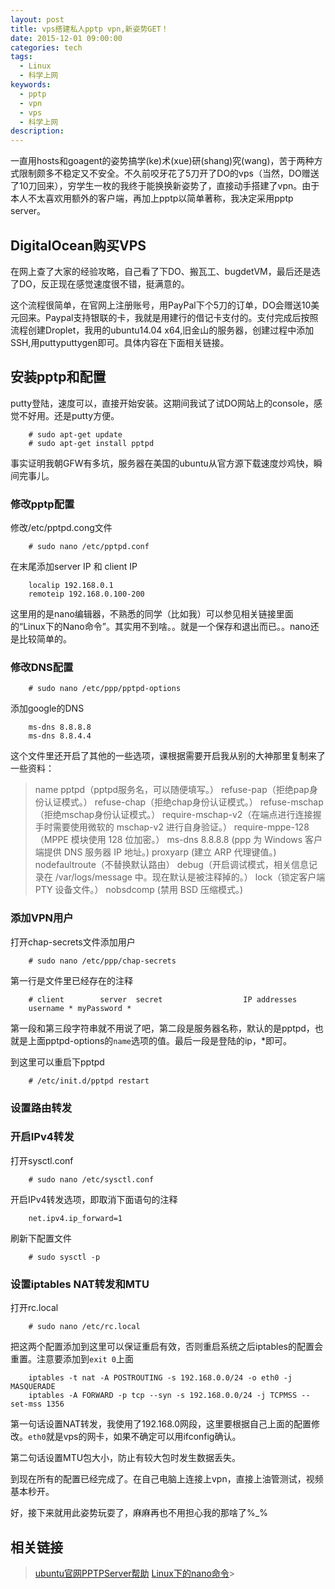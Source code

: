 ```yaml
---
layout: post
title: vps搭建私人pptp vpn,新姿势GET！
date: 2015-12-01 09:00:00
categories: tech
tags:
  - Linux
  - 科学上网
keywords:
  - pptp
  - vpn
  - vps
  - 科学上网
description:
---
```


一直用hosts和goagent的姿势搞学(ke)术(xue)研(shang)究(wang)，苦于两种方式限制颇多不稳定又不安全。不久前咬牙花了5刀开了DO的vps（当然，DO赠送了10刀回来），穷学生一枚的我终于能换换新姿势了，直接动手搭建了vpn。由于本人不太喜欢用额外的客户端，再加上pptp以简单著称，我决定采用pptp server。

## DigitalOcean购买VPS

在网上查了大家的经验攻略，自己看了下DO、搬瓦工、bugdetVM，最后还是选了DO，反正现在感觉速度很不错，挺满意的。

这个流程很简单，在官网上注册账号，用PayPal下个5刀的订单，DO会赠送10美元回来。Paypal支持银联的卡，我就是用建行的借记卡支付的。支付完成后按照流程创建Droplet，我用的ubuntu14.04 x64,旧金山的服务器，创建过程中添加SSH,用puttyputtygen即可。具体内容在下面相关链接。

## 安装pptp和配置

putty登陆，速度可以，直接开始安装。这期间我试了试DO网站上的console，感觉不好用。还是putty方便。

		# sudo apt-get update
		# sudo apt-get install pptpd

<!-- more -->

事实证明我朝GFW有多坑，服务器在美国的ubuntu从官方源下载速度炒鸡快，瞬间完事儿。

### 修改pptp配置

修改/etc/pptpd.cong文件

		# sudo nano /etc/pptpd.conf

在末尾添加server IP 和 client IP

		localip 192.168.0.1
		remoteip 192.168.0.100-200

这里用的是nano编辑器，不熟悉的同学（比如我）可以参见相关链接里面的“Linux下的Nano命令”。其实用不到啥。。就是一个保存和退出而已。。nano还是比较简单的。

### 修改DNS配置

		# sudo nano /etc/ppp/pptpd-options

添加google的DNS

		ms-dns 8.8.8.8
		ms-dns 8.8.4.4

这个文件里还开启了其他的一些选项，课根据需要开启我从别的大神那里复制来了一些资料：

>name pptpd（pptpd服务名，可以随便填写。）
>refuse-pap（拒绝pap身份认证模式。）
>refuse-chap（拒绝chap身份认证模式。）
>refuse-mschap（拒绝mschap身份认证模式。）
>require-mschap-v2（在端点进行连接握手时需要使用微软的 mschap-v2 进行自身验证。）
>require-mppe-128（MPPE 模块使用 128 位加密。）
>ms-dns 8.8.8.8 (ppp 为 Windows 客户端提供 DNS 服务器 IP 地址。)
>proxyarp (建立 ARP 代理键值。)
>nodefaultroute（不替换默认路由）
>debug（开启调试模式，相关信息记录在 /var/logs/message 中。现在默认是被注释掉的。）
>lock（锁定客户端 PTY 设备文件。）
>nobsdcomp (禁用 BSD 压缩模式。)


### 添加VPN用户

打开chap-secrets文件添加用户

		# sudo nano /etc/ppp/chap-secrets

第一行是文件里已经存在的注释

		# client        server  secret                  IP addresses
		username * myPassword *

第一段和第三段字符串就不用说了吧，第二段是服务器名称，默认的是pptpd，也就是上面pptpd-options的`name`选项的值。最后一段是登陆的ip，*即可。

到这里可以重启下pptpd

		# /etc/init.d/pptpd restart

### 设置路由转发

### 开启IPv4转发

打开sysctl.conf

		# sudo nano /etc/sysctl.conf

开启IPv4转发选项，即取消下面语句的注释

		net.ipv4.ip_forward=1

刷新下配置文件

		# sudo sysctl -p

### 设置iptables NAT转发和MTU

打开rc.local

		# sudo nano /etc/rc.local

把这两个配置添加到这里可以保证重启有效，否则重启系统之后iptables的配置会重置。注意要添加到`exit 0`上面

		iptables -t nat -A POSTROUTING -s 192.168.0.0/24 -o eth0 -j MASQUERADE
		iptables -A FORWARD -p tcp --syn -s 192.168.0.0/24 -j TCPMSS --set-mss 1356

第一句话设置NAT转发，我使用了192.168.0网段，这里要根据自己上面的配置修改。`eth0`就是vps的网卡，如果不确定可以用ifconfig确认。

第二句话设置MTU包大小，防止有较大包时发生数据丢失。

到现在所有的配置已经完成了。在自己电脑上连接上vpn，直接上油管测试，视频基本秒开。

好，接下来就用此姿势玩耍了，麻麻再也不用担心我的那啥了%_%


## 相关链接

>[ubuntu官网PPTPServer帮助](https://help.ubuntu.com/community/PPTPServer)
>[Linux下的nano命令](http://www.cnblogs.com/haichuan3000/articles/2125943.html)>
<!--stackedit_data:
eyJoaXN0b3J5IjpbLTEyMTQyMzIxOTIsLTE5MTg1MTc2NDddfQ
==
-->